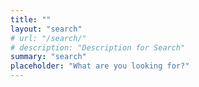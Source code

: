 ```yaml
---
title: "" 
layout: "search" 
# url: "/search/"
# description: "Description for Search"
summary: "search"
placeholder: "What are you looking for?"
---
```


